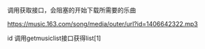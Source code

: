 调用获取接口，会阻塞的开始下载所需要的乐曲

https://music.163.com/song/media/outer/url?id=1406642322.mp3

id 调用getmusiclist接口获得list[1]